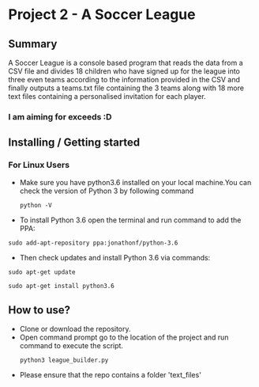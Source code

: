 # Project 2 - A Soccer League

## Summary
A Soccer League is a console based program that reads the data from a CSV file and divides 18 children who have signed up for the league into three even teams according to the information provided in the CSV and finally outputs a teams.txt file containing the 3 teams along with 18 more text files containing a personalised invitation for each player.

### I am aiming for exceeds :D

## Installing / Getting started 

### For Linux Users
* Make sure you have python3.6 installed on your local machine.You can check the version of Python 3 by following command
  ```
  python -V
  ```
 * To install Python 3.6 open the terminal and run command to add the PPA:
 ```
 sudo add-apt-repository ppa:jonathonf/python-3.6
 ```
 
* Then check updates and install Python 3.6 via commands:
 ```
 sudo apt-get update

 sudo apt-get install python3.6
 ```

## How to use?
* Clone or download the repository.
* Open command prompt go to the location of the project and run command to execute the script.
  ```
  python3 league_builder.py
  ```
* Please ensure that the repo contains a folder 'text_files'
